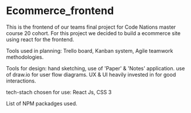 # Ecommerce_frontend

This is the frontend of our teams final project for Code Nations master course 20 cohort. 
For this project we decided to build a ecommerce site using react for the frontend. 

Tools used in planning: Trello board, Kanban system, Agile teamwork methodologies.

Tools for design: hand sketching, use of 'Paper' & 'Notes' application. use of draw.io for user flow diagrams. UX & UI heavily invested in for good interactions. 

tech-stach chosen for use: React Js, CSS 3

List of NPM packadges used. 
